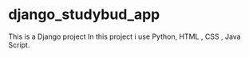 # django_studybud_app
This is a Django project In this project i  use Python, HTML , CSS , Java Script.
